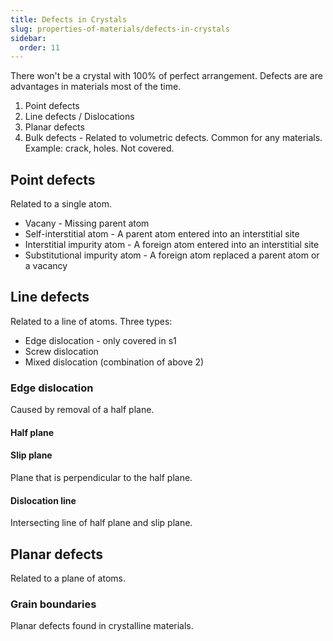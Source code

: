 ```yaml
---
title: Defects in Crystals
slug: properties-of-materials/defects-in-crystals
sidebar:
  order: 11
---
```


There won't be a crystal with 100% of perfect arrangement. Defects are are
advantages in materials most of the time.

1. Point defects
2. Line defects / Dislocations
3. Planar defects
4. Bulk defects - Related to volumetric defects. Common for any materials.
   Example: crack, holes. Not covered.

## Point defects

Related to a single atom.

- Vacany - Missing parent atom
- Self-interstitial atom - A parent atom entered into an interstitial site
- Interstitial impurity atom - A foreign atom entered into an interstitial site
- Substitutional impurity atom - A foreign atom replaced a parent atom or a
  vacancy

## Line defects

Related to a line of atoms. Three types:

- Edge dislocation - only covered in s1
- Screw dislocation
- Mixed dislocation (combination of above 2)

### Edge dislocation

Caused by removal of a half plane.

#### Half plane

#### Slip plane

Plane that is perpendicular to the half plane.

#### Dislocation line

Intersecting line of half plane and slip plane.

## Planar defects

Related to a plane of atoms.

### Grain boundaries

Planar defects found in crystalline materials.
